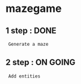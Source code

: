 # mazegame


## 1 step : DONE
     Generate a maze 

     

## 2 step : ON GOING
     Add entities 
     
